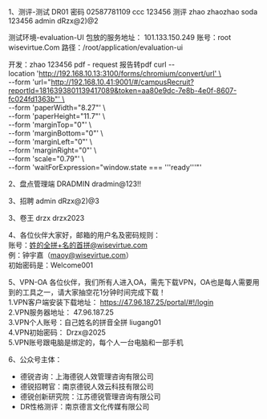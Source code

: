 1、测评-测试
DR01 密码 02587781109
ccc 123456 测评
zhao zhaozhao
soda 123456
admin dRzx@2)@2

测试环境-evaluation-UI 包放的服务地址：
101.133.150.249
账号：root wisevirtue.Com
路径：/root/application/evaluation-ui

开发：zhao 123456
pdf - request 报告转pdf
curl --location 'http://192.168.10.13:3100/forms/chromium/convert/url' \  
--form 'url="http://192.168.10.41:9001/#/campusRecruit?reportId=1816393801139417089&token=aa80e9dc-7e8b-4e0f-8607-fc024fd1363b"' \  
--form 'paperWidth="8.27"' \  
--form 'paperHeight="11.7"' \  
--form 'marginTop="0"' \  
--form 'marginBottom="0"' \  
--form 'marginLeft="0"' \  
--form 'marginRight="0"' \  
--form 'scale="0.79"' \  
--form 'waitForExpression="window.state === '\''ready'\''"'

2、盘点管理端
 DRADMIN dradmin@123!!
 
3、招聘
admin dRzx@2)@3
 
3、卷王 
drzx drzx2023

4、各位伙伴大家好，邮箱的用户名及密码规则：  
账号：姓的全拼+名的首拼@wisevirtue.com  
例：钟宇嘉（maoy@wisevirtue.com）  
初始密码是：Welcome001

5、VPN-OA 
各位伙伴，我们所有人进入OA，需先下载VPN，OA也是每人需要用到的工具之一，请大家抽空花1分钟时间完成下载！  
1.VPN客户端安装下载地址： https://47.96.187.25/portal/#!/login  
2.VPN服务器地址： 47.96.187.25  
3.VPN个人账号：自己姓名的拼音全拼 liugang01   
4.VPN初始密码： Drzx@2025  
5.VPN账号跟电脑是绑定的，每个人一台电脑和一部手机

6、公众号主体：
- 德锐咨询：上海德锐人效管理咨询有限公司
- 德锐招聘官：南京德锐人效云科技有限公司
- 德锐创新研究院：江苏德锐管理咨询有限公司
- DR性格测评：南京德言文化传媒有限公司
